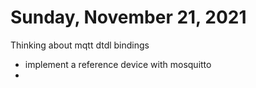 # Sunday, November 21, 2021

Thinking about mqtt dtdl bindings
- implement a reference device with mosquitto
- 
